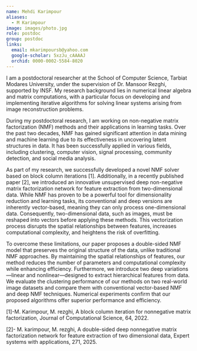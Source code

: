 ```yaml
---
name: Mehdi Karimpour
aliases:
  - M Karimpour
image: images/photo.jpg
role: postdoc
group: postdoc
links:
  email: mkarimpoursb@yahoo.com
  google-scholar: 5xzJu_cAAAAJ
  orchid: 0000-0002-5584-8020
---
```


I am a postdoctoral researcher at the School of Computer Science, Tarbiat Modares University, under the supervision of Dr. Mansoor Rezghi, supported by INSF. My research background lies in numerical linear algebra and matrix computations, with a particular focus on developing and implementing iterative algorithms for solving linear systems arising from image reconstruction problems.

During my postdoctoral research, I am working on non-negative matrix factorization (NMF) methods and their applications in learning tasks. Over the past two decades, NMF has gained significant attention in data mining and machine learning due to its effectiveness in uncovering latent structures in data. It has been successfully applied in various fields, including clustering, computer vision, signal processing, community detection, and social media analysis.

As part of my research, we successfully developed a novel NMF solver based on block column iterations [1]. Additionally, in a recently published paper [2], we introduced an innovative unsupervised deep non-negative matrix factorization network for feature extraction from two-dimensional data. While NMF has proven to be a powerful tool for dimensionality reduction and learning tasks, its conventional and deep versions are inherently vector-based, meaning they can only process one-dimensional data. Consequently, two-dimensional data, such as images, must be reshaped into vectors before applying these methods. This vectorization process disrupts the spatial relationships between features, increases computational complexity, and heightens the risk of overfitting.

To overcome these limitations, our paper proposes a double-sided NMF model that preserves the original structure of the data, unlike traditional NMF approaches. By maintaining the spatial relationships of features, our method reduces the number of parameters and computational complexity while enhancing efficiency. Furthermore, we introduce two deep variations—linear and nonlinear—designed to extract hierarchical features from data. We evaluate the clustering performance of our methods on two real-world image datasets and compare them with conventional vector-based NMF and deep NMF techniques. Numerical experiments confirm that our proposed algorithms offer superior performance and efficiency.

[1]-M. Karimpour, M. rezghi,  A block column iteration for nonnegative matrix factorization, Journal of Computational Science, 64, 2022.

[2]- M. karimpour, M. rezghi, A double-sided deep nonnegative matrix factorization network for feature extraction of two dimensional data, Expert systems with applications, 271, 2025.
